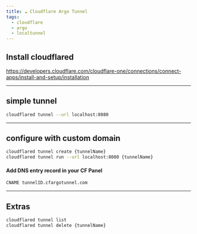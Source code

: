 ```yaml
---
title: ☁️ Cloudflare Argo Tunnel
tags:
  - cloudflare
  - argo
  - localtunnel
---
```


## Install cloudflared

https://developers.cloudflare.com/cloudflare-one/connections/connect-apps/install-and-setup/installation

---

## simple tunnel

```bash
cloudflared tunnel --url localhost:8080
```

---

## configure with custom domain

```bash
cloudflared tunnel create {tunnelName}
cloudflared tunnel run --url localhost:8080 {tunnelName}
```
#### Add DNS entry record in your CF Panel

```bash
CNAME tunnelID.cfargotunnel.com
```

---

## Extras

```bash
cloudflared tunnel list
cloudflared tunnel delete {tunnelName}
```
